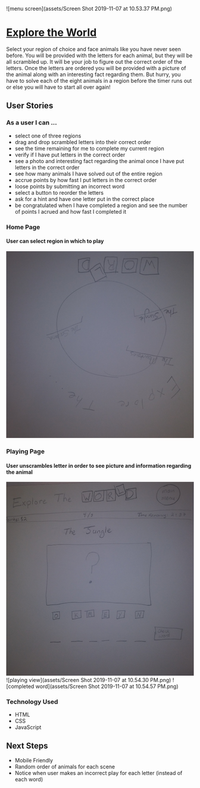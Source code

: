 ![menu screen](assets/Screen Shot 2019-11-07 at 10.53.37 PM.png)
# [Explore the World](https://linnaek.github.io/ExploreTheWorld/)

Select your region of choice and face animals like you have never seen before. You will be provided with the letters for each animal, but they will be all scrambled up. It will be your job to figure out the correct order of the letters. Once the letters are ordered you will be provided with a picture of the animal along with an interesting fact regarding them. But hurry, you have to solve each of the eight animals in a region before the timer runs out or else you will have to start all over again! 

## User Stories

### As a user I can ...
* select one of three regions
* drag and drop scrambled letters into their correct order
* see the time remaining for me to complete my current region
* verify if I have put letters in the correct order
* see a photo and interesting fact regarding the animal once I have put letters in the correct order
* see how many animals I have solved out of the entire region
* accrue points by how fast I put letters in the correct order
* loose points by submitting an incorrect word
* select a button to reorder the letters
* ask for a hint and have one letter put in the correct place
* be congratulated when I have completed a region and see the number of points I acrued and how fast I completed it

### Home Page
#### User can select region in which to play

![alt text](assets/20191101_131500.jpg)
### Playing Page
#### User unscrambles letter in order to see picture and information regarding the animal
![alt text](assets/20191101_131446.jpg)
![playing view](assets/Screen Shot 2019-11-07 at 10.54.30 PM.png)
![completed word](assets/Screen Shot 2019-11-07 at 10.54.57 PM.png)
### Technology Used

* HTML
* CSS
* JavaScript

## Next Steps
* Mobile Friendly
* Random order of animals for each scene
* Notice when user makes an incorrect play for each letter (instead of each word)